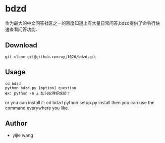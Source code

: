 # bdzd #
作为最大的中文问答社区之一的百度知道上有大量日常问答,bdzd提供了命令行快速查看问答功能．

## Download ##
    git clone git@github.com:wyj1026/bdzd.git


## Usage ##
    cd bdzd
    python bdzd.py [option] question
    ex: python -n 2 如何取得好成绩？
or you can install it:
    cd bdzd
    python setup.py install
then you can use the command everywhere you like.

## Author ##
* yijie wang
